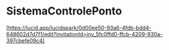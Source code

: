 # SistemaControlePonto

[https://lucid.app/lucidspark/0d00ee50-93a6-4fdb-bdd4-648602d7d7f1/edit?invitationId=inv_5fc0ffd0-ffcb-4209-930a-397cbefe09c4]